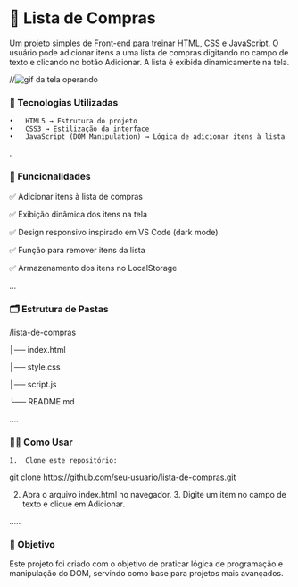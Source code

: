 # 🛒 Lista de Compras

Um projeto simples de Front-end para treinar HTML, CSS e JavaScript.
O usuário pode adicionar itens a uma lista de compras digitando no campo de texto e clicando no botão Adicionar.
A lista é exibida dinamicamente na tela.

//<img src="../src/ListaDeCompras.gif" alt="gif da tela operando">

### 🚀 Tecnologias Utilizadas
	•	HTML5 → Estrutura do projeto
	•	CSS3 → Estilização da interface
	•	JavaScript (DOM Manipulation) → Lógica de adicionar itens à lista

.
### 📌 Funcionalidades

✅ Adicionar itens à lista de compras

✅ Exibição dinâmica dos itens na tela

✅ Design responsivo inspirado em VS Code (dark mode)

✅ Função para remover itens da lista

✅ Armazenamento dos itens no LocalStorage




...
### 🗂 Estrutura de Pastas

/lista-de-compras

│── index.html

│── style.css

│── script.js

└── README.md


....
### 🧑‍💻 Como Usar
	1.	Clone este repositório:
git clone https://github.com/seu-usuario/lista-de-compras.git

2.	Abra o arquivo index.html no navegador.
	3.	Digite um item no campo de texto e clique em Adicionar.


.....

### 🎯 Objetivo

Este projeto foi criado com o objetivo de praticar lógica de programação e manipulação do DOM, servindo como base para projetos mais avançados.